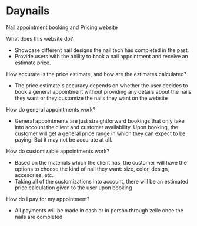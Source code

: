 # Daynails
Nail appointment booking and Pricing website

What does this website do?

- Showcase different nail designs the nail tech has completed in the past.
- Provide users with the ability to book a nail appointment and receive an estimate price.

How accurate is the price estimate, and how are the estimates calculated?

- The price estimate's accuracy depends on whether the user decides to book a general appointment
  without providing any details about the nails they want or they customize the nails they want on the website

How do general appointments work?
- General appointments are just straightforward bookings that only take into account the client and customer availability.
  Upon booking, the customer will get a general price range in which they can expect to be paying. But it may not be accurate at all.

How do customizable appointments work?
- Based on the materials which the client has, the customer will have the options to choose the kind of nail they want: size, color, design, accesories, etc.
- Taking all of the customizations into account, there will be an estimated price calculation given to the user upon booking

How do I pay for my appointment?
- All payments will be made in cash or in person through zelle once the nails are completed
